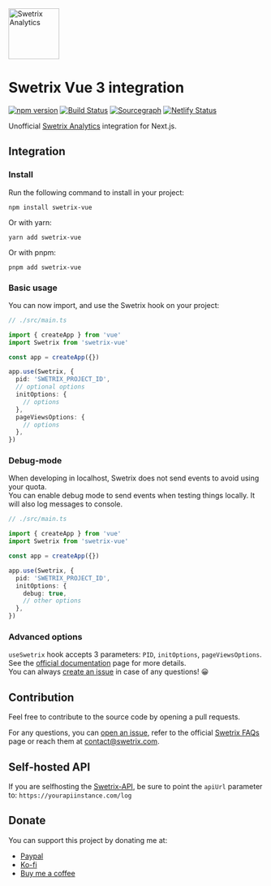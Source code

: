 <img src="https://swetrix.com/assets/logo_blue.svg" alt="Swetrix Analytics" height="100" />

# Swetrix Vue 3 integration

[![npm version](https://img.shields.io/npm/v/swetrix-vue.svg)](https://www.npmjs.com/package/swetrix-vue)
[![Build Status](https://github.com/ansidev/swetrix-vue/workflows/publish_npm_package/badge.svg)](https://github.com/ansidev/swetrix-vue/actions/workflows/publish.yml)
[![Sourcegraph](https://sourcegraph.com/github.com/ansidev/swetrix-vue/-/badge.svg)](https://sourcegraph.com/github.com/ansidev/swetrix-vue?badge)
[![Netlify Status](https://api.netlify.com/api/v1/badges/d9cca26d-22e6-445e-b460-7f3b8c9984cd/deploy-status)](https://app.netlify.com/sites/swetrix-vue/deploys)

Unofficial [Swetrix Analytics](https://go2.vn/roke5) integration for Next.js.

## Integration

### Install

Run the following command to install in your project:

```
npm install swetrix-vue
```

Or with yarn:

```
yarn add swetrix-vue
```

Or with pnpm:

```
pnpm add swetrix-vue
```

### Basic usage

You can now import, and use the Swetrix hook on your project:

```typescript
// ./src/main.ts

import { createApp } from 'vue'
import Swetrix from 'swetrix-vue'

const app = createApp({})

app.use(Swetrix, {
  pid: 'SWETRIX_PROJECT_ID',
  // optional options
  initOptions: {
    // options
  },
  pageViewsOptions: {
    // options
  },
})
```

### Debug-mode

When developing in localhost, Swetrix does not send events to avoid using your quota. \
You can enable debug mode to send events when testing things locally. It will also log messages to console.

```typescript
// ./src/main.ts

import { createApp } from 'vue'
import Swetrix from 'swetrix-vue'

const app = createApp({})

app.use(Swetrix, {
  pid: 'SWETRIX_PROJECT_ID',
  initOptions: {
    debug: true,
    // other options
  },
})
```

### Advanced options
`useSwetrix` hook accepts 3 parameters: `PID`, `initOptions`, `pageViewsOptions`. \
See the [official documentation](https://swetrix.com/docs) page for more details. \
You can always [create an issue](https://github.com/ansidev/swetrix-vue/issues/new) in case of any questions! 😀

## Contribution

Feel free to contribute to the source code by opening a pull requests.

For any questions, you can [open an issue](https://github.com/ansidev/swetrix-vue/issues/new), refer to the official [Swetrix FAQs](https://swetrix.com/#faq) page or reach them at contact@swetrix.com.

## Self-hosted API
If you are selfhosting the [Swetrix-API](https://github.com/Swetrix/swetrix-api), be sure to point the `apiUrl` parameter to: `https://yourapiinstance.com/log`

## Donate

You can support this project by donating me at:
- [Paypal](https://paypal.me/ansidev)
- [Ko-fi](https://ko-fi.com/ansidev)
- [Buy me a coffee](https://buymeacoffee.com/ansidev)
